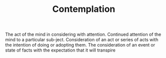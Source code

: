 ---
title: Contemplation
letter: C
permalink: "/definitions/bld-contemplation.html"
body: The act of the mind in considering with attention. Continued attention of the
  mind to a particular sub-ject. Consideration of an act or series of acts with the
  intention of doing or adopting them. The consideration of an event or state of facts
  with the expectation that it will transpire
published_at: '2018-07-07'
source: Black's Law Dictionary 2nd Ed (1910)
layout: post
---